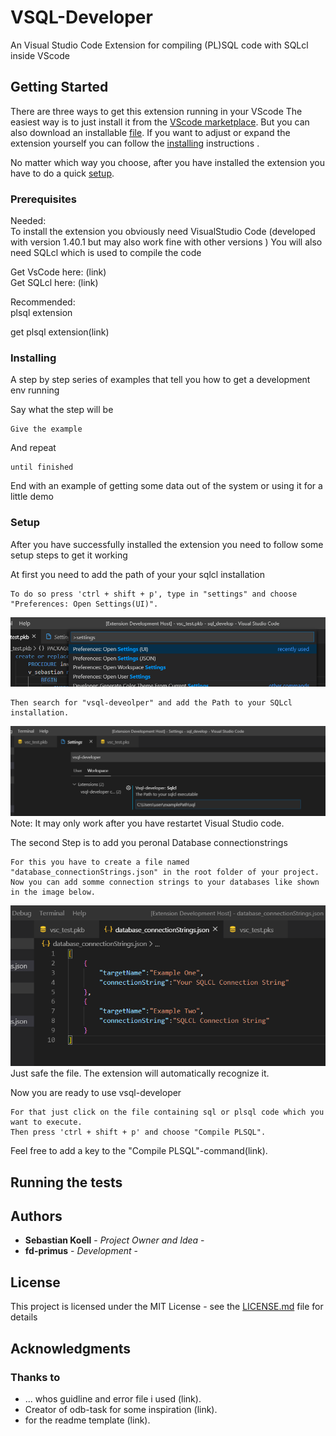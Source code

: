 # VSQL-Developer
An Visual Studio Code Extension for compiling (PL)SQL code with SQLcl inside VScode

## Getting Started
There are three ways to get this extension running in your VScode
The easiest way is to just install it from the [VScode marketplace]().
But you can also download an installable [file]().
If you want to adjust or expand the extension yourself you can follow the [installing](https://github.com/fd-primus/VSQL-Developer#Installing) instructions .

No matter which way you choose, after you have installed the extension you have to do a quick [setup](https://github.com/fd-primus/VSQL-Developer#Setup).

### Prerequisites

Needed:  
To install the extension you obviously need VisualStudio Code (developed with version 1.40.1 but may also work fine with other versions )  You will also need SQLcl which is used to compile the code

Get VsCode here: (link)  
Get SQLcl here: (link)

Recommended:  
plsql extension

get plsql extension(link)

### Installing

A step by step series of examples that tell you how to get a development env running

Say what the step will be

```
Give the example
```

And repeat

```
until finished
```

End with an example of getting some data out of the system or using it for a little demo

### Setup
After you have successfully installed the extension you need to follow some setup steps to get it working

At first you need to add the path of your your sqlcl installation

```
To do so press 'ctrl + shift + p', type in "settings" and choose "Preferences: Open Settings(UI)".
```
![](readme-images/settings.png)
```
Then search for "vsql-deveolper" and add the Path to your SQLcl installation.
```
![](readme-images/sqlclPath.png)
Note: It may only work after you have restartet Visual Studio code.


The second Step is to add you peronal Database connectionstrings
```
For this you have to create a file named "database_connectionStrings.json" in the root folder of your project.
Now you can add somme connection strings to your databases like shown in the image below.
```
![](readme-images/databaseStrings.PNG)
Just safe the file. The extension will automatically recognize it.

Now you are ready to use vsql-developer

```
For that just click on the file containing sql or plsql code which you want to execute.
Then press 'ctrl + shift + p' and choose "Compile PLSQL".
```
Feel free to add a key to the "Compile PLSQL"-command(link).

## Running the tests



## Authors

* **Sebastian Koell** - *Project Owner and Idea* -
* **fd-primus** - *Development* - 




## License

This project is licensed under the MIT License - see the [LICENSE.md](LICENSE.md) file for details

## Acknowledgments
### Thanks to
*  ... whos guidline and error file i used (link).
*  Creator of odb-task for some inspiration (link).
*  for the readme template (link).
